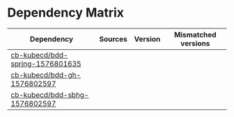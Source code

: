 # Dependency Matrix

Dependency | Sources | Version | Mismatched versions
---------- | ------- | ------- | -------------------
[cb-kubecd/bdd-spring-1576801635](https://github.com/cb-kubecd/bdd-spring-1576801635.git) |  | []() | 
[cb-kubecd/bdd-gh-1576802597](https://github.com/cb-kubecd/bdd-gh-1576802597.git) |  | []() | 
[cb-kubecd/bdd-sbhg-1576802597](https://github.com/cb-kubecd/bdd-sbhg-1576802597.git) |  | []() | 
